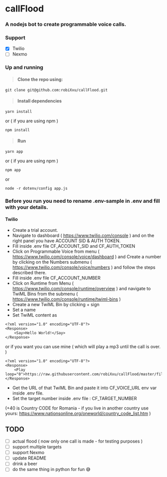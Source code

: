 # callFlood

### A nodejs bot to create programmable voice calls.

### Support

- [x] Twilio
- [ ] Nexmo

### Up and running 

> #### Clone the repo using:
```
git clone git@github.com:robiXxu/callFlood.git
```

> #### Install dependencies
```
yarn install
```
or ( if you are using npm )
```
npm install
```

> #### Run
```
yarn app
```
or ( if you are using npm )
```
npm app
```
or 
```
node -r dotenv/config app.js
```


### Before you run you need to rename .env-sample in .env and fill with your details.

#### Twilio

- Create a trial account. 
- Navigate to dashboard ( https://www.twilio.com/console ) and on the right panel you have ACCOUNT SID & AUTH TOKEN.
- Fill inside .env file CF_ACCOUNT_SID and CF_AUTH_TOKEN
- Click on Programmable Voice from menu ( https://www.twilio.com/console/voice/dashboard ) and Create a number by clicking on the Numbers submenu ( https://www.twilio.com/console/voice/numbers ) and follow the steps described there.
- Fill inside .env file CF_ACCOUNT_NUMBER
- Click on Runtime from Menu ( https://www.twilio.com/console/runtime/overview ) and navigate to TwiML Bins from the submenu ( https://www.twilio.com/console/runtime/twiml-bins )
- Create a new TwiML Bin by clicking + sign 
- Set a name 
- Set TwiML content as 
```
<?xml version="1.0" encoding="UTF-8"?>
<Response>
    <Say>Hello World!</Say>
</Response>
```
or if you want you can use mine ( which will play a mp3 until the call is over. )
```
<?xml version="1.0" encoding="UTF-8"?>
<Response>
    <Play loop="0">https://raw.githubusercontent.com/robiXxu/callFlood/master/files/muepsd.mp3</Play>
</Response>
```
- Get the URL of that TwiML Bin and paste it into CF_VOICE_URL env var inside .env file.
- Set the target number inside .env file : CF_TARGET_NUMBER

(+40 is Country CODE for Romania - if you live in another country use yours: https://www.nationsonline.org/oneworld/country_code_list.htm )


## TODO
- [ ] actual flood ( now only one call is made - for testing purposes )
- [ ] support multiple targets
- [ ] support Nexmo
- [ ] update README
- [ ] drink a beer 
- [ ] do the same thing in python for fun 😅